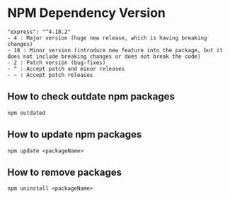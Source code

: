 # NPM Dependency Version

```
"express": "^4.18.2"
- 4 : Major version (huge new release, which is having breaking changes)
- 18 : Minor version (introduce new feature into the package, but it does not include breaking changes or does not break the code)
- 2 : Patch version (bug-fixes)
- ^ : Accept patch and minor releases
- ~ : Accept patch releases

```

## How to check outdate npm packages

```
npm outdated

```

## How to update npm packages

```
npm update <packageName>

```

## How to remove packages

```
npm uninstall <packageName>

```
